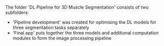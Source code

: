 The folder 'DL Pipeline for 3D Muscle Segmentation' consists of two subfolders:
- 'Pipeline development' was created for optimising the DL models for three segmentation tasks separately
- 'Final app' puts together the three models and additional computation modules to form the image processing pipeline
